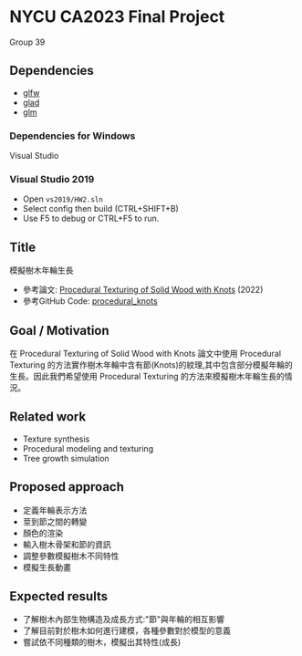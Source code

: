 # NYCU CA2023 Final Project
Group 39

## Dependencies

- [glfw](https://github.com/glfw/glfw)
- [glad](https://github.com/Dav1dde/glad)
- [glm](https://github.com/g-truc/glm)

### Dependencies for Windows

Visual Studio

### Visual Studio 2019

- Open `vs2019/HW2.sln`
- Select config then build (CTRL+SHIFT+B)
- Use F5 to debug or CTRL+F5 to run.

## Title
模擬樹木年輪生長
- 參考論文: [Procedural Texturing of Solid Wood with Knots](https://dl.acm.org/doi/10.1145/3528223.3530081) (2022)
- 參考GitHub Code: [procedural_knots](https://github.com/marialarsson/procedural_knots)

## Goal / Motivation
在 Procedural Texturing of Solid Wood with Knots 論文中使用 Procedural Texturing 的方法實作樹木年輪中含有節(Knots)的紋理,其中包含部分模擬年輪的生長。因此我們希望使用 Procedural Texturing 的方法來模擬樹木年輪生長的情況。

## Related work
- Texture synthesis
- Procedural modeling and texturing
- Tree growth simulation

## Proposed approach
- 定義年輪表示方法
- 莖到節之間的轉變
- 顏色的渲染
- 輸入樹木骨架和節的資訊
- 調整參數模擬樹木不同特性
- 模擬生長動畫

## Expected results
- 了解樹木內部生物構造及成長方式:"節"與年輪的相互影響
- 了解目前對於樹木如何進行建模，各種參數對於模型的意義
- 嘗試依不同種類的樹木，模擬出其特性(成長)
